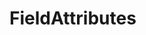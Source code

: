 #  FieldAttributes

<api-schema openapi-path="../../../api-specs/swagger-otr-api.json" name="FieldAttributes"/>